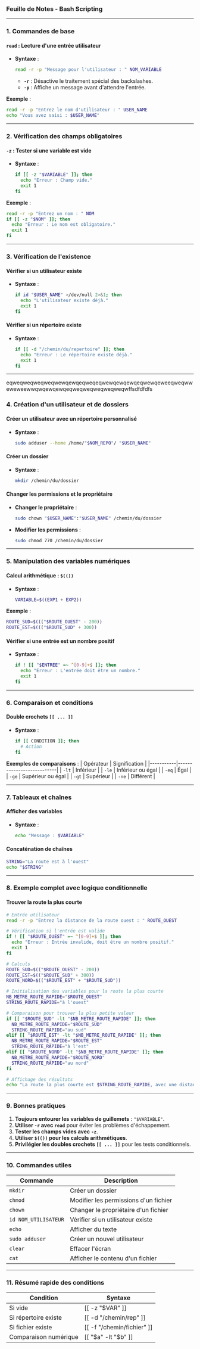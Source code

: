 ### **Feuille de Notes - Bash Scripting**

---

### **1. Commandes de base**
#### **`read` : Lecture d'une entrée utilisateur**
- **Syntaxe** :  
  ```bash
  read -r -p "Message pour l'utilisateur : " NOM_VARIABLE
  ```
  - **`-r`** : Désactive le traitement spécial des backslashes.
  - **`-p`** : Affiche un message avant d'attendre l'entrée.

**Exemple** :
```bash
read -r -p "Entrez le nom d'utilisateur : " USER_NAME
echo "Vous avez saisi : $USER_NAME"
```

---

### **2. Vérification des champs obligatoires**
#### **`-z` : Tester si une variable est vide**
- **Syntaxe** :  
  ```bash
  if [[ -z "$VARIABLE" ]]; then
    echo "Erreur : Champ vide."
    exit 1
  fi
  ```

**Exemple** :
```bash
read -r -p "Entrez un nom : " NOM
if [[ -z "$NOM" ]]; then
  echo "Erreur : Le nom est obligatoire."
  exit 1
fi
```

---

### **3. Vérification de l'existence**
#### **Vérifier si un utilisateur existe**
- **Syntaxe** :
  ```bash
  if id "$USER_NAME" >/dev/null 2>&1; then
    echo "L'utilisateur existe déjà."
    exit 1
  fi
  ```

#### **Vérifier si un répertoire existe**
- **Syntaxe** :
  ```bash
  if [[ -d "/chemin/du/repertoire" ]]; then
    echo "Erreur : Le répertoire existe déjà."
    exit 1
  fi
  ```

---
eqweqweqweqweqwewqewqeqweqeqwewqewqewqeqwewqeweeqweqwweweweewwqwqewqewqeqweqweqweqweqweqwffsdfdfdfs
### **4. Création d'un utilisateur et de dossiers**
#### **Créer un utilisateur avec un répertoire personnalisé**
- **Syntaxe** :  
  ```bash
  sudo adduser --home /home/"$NOM_REPO"/ "$USER_NAME"
  ```

#### **Créer un dossier**
- **Syntaxe** :  
  ```bash
  mkdir /chemin/du/dossier
  ```

#### **Changer les permissions et le propriétaire**
- **Changer le propriétaire** :  
  ```bash
  sudo chown "$USER_NAME":"$USER_NAME" /chemin/du/dossier
  ```
- **Modifier les permissions** :  
  ```bash
  sudo chmod 770 /chemin/du/dossier
  ```

---

### **5. Manipulation des variables numériques**
#### **Calcul arithmétique : `$(())`**
- **Syntaxe** :
  ```bash
  VARIABLE=$((EXP1 + EXP2))
  ```

**Exemple** :
```bash
ROUTE_SUD=$((("$ROUTE_OUEST" - 200))
ROUTE_EST=$((("$ROUTE_SUD" + 300))
```

#### **Vérifier si une entrée est un nombre positif**
- **Syntaxe** :  
  ```bash
  if ! [[ "$ENTREE" =~ ^[0-9]+$ ]]; then
    echo "Erreur : L'entrée doit être un nombre."
    exit 1
  fi
  ```

---

### **6. Comparaison et conditions**
#### **Double crochets `[[ ... ]]`**
- **Syntaxe** :
  ```bash
  if [[ CONDITION ]]; then
    # Action
  fi
  ```

**Exemples de comparaisons** :
| Opérateur | Signification             |
|-----------|---------------------------|
| `-lt`     | Inférieur                 |
| `-le`     | Inférieur ou égal         |
| `-eq`     | Égal                      |
| `-ge`     | Supérieur ou égal         |
| `-gt`     | Supérieur                 |
| `-ne`     | Différent                 |

---

### **7. Tableaux et chaînes**
#### **Afficher des variables**
- **Syntaxe** :  
  ```bash
  echo "Message : $VARIABLE"
  ```

#### **Concaténation de chaînes**
```bash
STRING="La route est à l'ouest"
echo "$STRING"
```

---

### **8. Exemple complet avec logique conditionnelle**
#### **Trouver la route la plus courte**
```bash
# Entrée utilisateur
read -r -p "Entrez la distance de la route ouest : " ROUTE_OUEST

# Vérification si l'entrée est valide
if ! [[ "$ROUTE_OUEST" =~ ^[0-9]+$ ]]; then
  echo "Erreur : Entrée invalide, doit être un nombre positif."
  exit 1
fi

# Calculs
ROUTE_SUD=$(("$ROUTE_OUEST" - 200))
ROUTE_EST=$(("$ROUTE_SUD" + 300))
ROUTE_NORD=$(("$ROUTE_EST" + "$ROUTE_SUD"))

# Initialisation des variables pour la route la plus courte
NB_METRE_ROUTE_RAPIDE="$ROUTE_OUEST"
STRING_ROUTE_RAPIDE="à l'ouest"

# Comparaison pour trouver la plus petite valeur
if [[ "$ROUTE_SUD" -lt "$NB_METRE_ROUTE_RAPIDE" ]]; then
  NB_METRE_ROUTE_RAPIDE="$ROUTE_SUD"
  STRING_ROUTE_RAPIDE="au sud"
elif [[ "$ROUTE_EST" -lt "$NB_METRE_ROUTE_RAPIDE" ]]; then
  NB_METRE_ROUTE_RAPIDE="$ROUTE_EST"
  STRING_ROUTE_RAPIDE="à l'est"
elif [[ "$ROUTE_NORD" -lt "$NB_METRE_ROUTE_RAPIDE" ]]; then
  NB_METRE_ROUTE_RAPIDE="$ROUTE_NORD"
  STRING_ROUTE_RAPIDE="au nord"
fi

# Affichage des résultats
echo "La route la plus courte est $STRING_ROUTE_RAPIDE, avec une distance de $NB_METRE_ROUTE_RAPIDE mètres."
```

---

### **9. Bonnes pratiques**
1. **Toujours entourer les variables de guillemets** : `"$VARIABLE"`.
2. **Utiliser `-r` avec `read`** pour éviter les problèmes d'échappement.
3. **Tester les champs vides avec `-z`**.
4. **Utiliser `$(())` pour les calculs arithmétiques**.
5. **Privilégier les doubles crochets `[[ ... ]]`** pour les tests conditionnels.

---

### **10. Commandes utiles**
| **Commande**          | **Description**                       |
|------------------------|---------------------------------------|
| `mkdir`               | Créer un dossier                     |
| `chmod`               | Modifier les permissions d'un fichier |
| `chown`               | Changer le propriétaire d'un fichier  |
| `id NOM_UTILISATEUR`  | Vérifier si un utilisateur existe     |
| `echo`                | Afficher du texte                    |
| `sudo adduser`        | Créer un nouvel utilisateur          |
| `clear`               | Effacer l'écran                      |
| `cat`                 | Afficher le contenu d'un fichier      |

---

### **11. Résumé rapide des conditions**
| **Condition**                | **Syntaxe**                        |
|------------------------------|------------------------------------|
| Si vide                      | [[ -z "$VAR" ]]                 |
| Si répertoire existe         | [[ -d "/chemin/rep" ]]          |
| Si fichier existe            | [[ -f "/chemin/fichier" ]]      |
| Comparaison numérique        | [[ "$a" -lt "$b" ]]             |



